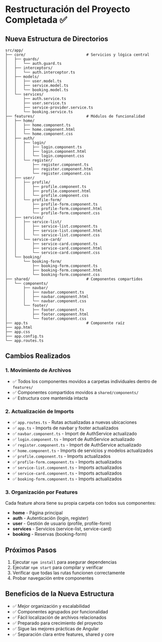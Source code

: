 # Restructuración del Proyecto Completada ✅

## Nueva Estructura de Directorios

```
src/app/
├── core/                           # Servicios y lógica central
│   ├── guards/
│   │   └── auth.guard.ts
│   ├── interceptors/
│   │   └── auth.interceptor.ts
│   ├── models/
│   │   ├── user.model.ts
│   │   ├── service.model.ts
│   │   └── booking.model.ts
│   └── services/
│       ├── auth.service.ts
│       ├── user.service.ts
│       ├── service-provider.service.ts
│       └── booking.service.ts
├── features/                       # Módulos de funcionalidad
│   ├── home/
│   │   ├── home.component.ts
│   │   ├── home.component.html
│   │   └── home.component.css
│   ├── auth/
│   │   ├── login/
│   │   │   ├── login.component.ts
│   │   │   ├── login.component.html
│   │   │   └── login.component.css
│   │   └── register/
│   │       ├── register.component.ts
│   │       ├── register.component.html
│   │       └── register.component.css
│   ├── user/
│   │   ├── profile/
│   │   │   ├── profile.component.ts
│   │   │   ├── profile.component.html
│   │   │   └── profile.component.css
│   │   └── profile-form/
│   │       ├── profile-form.component.ts
│   │       ├── profile-form.component.html
│   │       └── profile-form.component.css
│   ├── services/
│   │   ├── service-list/
│   │   │   ├── service-list.component.ts
│   │   │   ├── service-list.component.html
│   │   │   └── service-list.component.css
│   │   └── service-card/
│   │       ├── service-card.component.ts
│   │       ├── service-card.component.html
│   │       └── service-card.component.css
│   └── booking/
│       └── booking-form/
│           ├── booking-form.component.ts
│           ├── booking-form.component.html
│           └── booking-form.component.css
├── shared/                         # Componentes compartidos
│   └── components/
│       ├── navbar/
│       │   ├── navbar.component.ts
│       │   ├── navbar.component.html
│       │   └── navbar.component.css
│       └── footer/
│           ├── footer.component.ts
│           ├── footer.component.html
│           └── footer.component.css
├── app.ts                          # Componente raíz
├── app.html
├── app.css
├── app.config.ts
└── app.routes.ts
```

## Cambios Realizados

### 1. Movimiento de Archivos
- ✅ Todos los componentes movidos a carpetas individuales dentro de `features/`
- ✅ Componentes compartidos movidos a `shared/components/`
- ✅ Estructura core mantenida intacta

### 2. Actualización de Imports
- ✅ `app.routes.ts` - Rutas actualizadas a nuevas ubicaciones
- ✅ `app.ts` - Imports de navbar y footer actualizados
- ✅ `navbar.component.ts` - Import de AuthService actualizado
- ✅ `login.component.ts` - Import de AuthService actualizado
- ✅ `register.component.ts` - Import de AuthService actualizado
- ✅ `home.component.ts` - Imports de servicios y modelos actualizados
- ✅ `profile.component.ts` - Imports actualizados
- ✅ `profile-form.component.ts` - Imports actualizados
- ✅ `service-list.component.ts` - Imports actualizados
- ✅ `service-card.component.ts` - Imports actualizados
- ✅ `booking-form.component.ts` - Imports actualizados

### 3. Organización por Features
Cada feature ahora tiene su propia carpeta con todos sus componentes:
- **home** - Página principal
- **auth** - Autenticación (login, register)
- **user** - Gestión de usuario (profile, profile-form)
- **services** - Servicios (service-list, service-card)
- **booking** - Reservas (booking-form)

## Próximos Pasos

1. Ejecutar `npm install` para asegurar dependencias
2. Ejecutar `npm start` para compilar y verificar
3. Verificar que todas las rutas funcionen correctamente
4. Probar navegación entre componentes

## Beneficios de la Nueva Estructura

- ✅ Mejor organización y escalabilidad
- ✅ Componentes agrupados por funcionalidad
- ✅ Fácil localización de archivos relacionados
- ✅ Preparado para crecimiento del proyecto
- ✅ Sigue las mejores prácticas de Angular
- ✅ Separación clara entre features, shared y core
